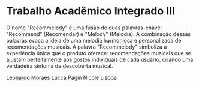 # Trabalho Acadêmico Integrado III

O nome "Recommelody" é uma fusão de duas palavras-chave: "Recommend" (Recomendar) e "Melody" (Melodia). A combinação dessas palavras evoca a ideia de uma melodia harmoniosa e personalizada de recomendações musicais. A palavra "Recommelody" simboliza a experiência única que o produto oferece: recomendações musicais que se ajustam perfeitamente aos gostos individuais de cada usuário, criando uma verdadeira sinfonia de descoberta musical.

Leonardo Moraes
Lucca Pagin
Nicole Lisboa
